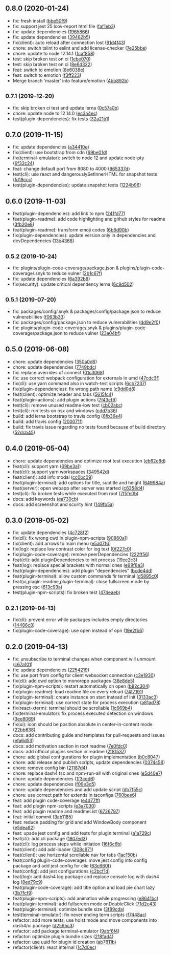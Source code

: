 ## 0.8.0 (2020-01-24)

* fix: fresh install ([bbe50f9](https://github.com/smollweide/dash4/commit/bbe50f9))
* fix: support jest 25 lcov-report html file ([faf1eb3](https://github.com/smollweide/dash4/commit/faf1eb3))
* fix: update dependencies ([1965866](https://github.com/smollweide/dash4/commit/1965866))
* fix: update dependencies ([39482b5](https://github.com/smollweide/dash4/commit/39482b5))
* fix(client): auto reload after connection lost ([91d4f43](https://github.com/smollweide/dash4/commit/91d4f43))
* chore: switch tslint to eslint and add license-checker ([7e25bbe](https://github.com/smollweide/dash4/commit/7e25bbe))
* chore: update to node 12.14.1 ([1caf858](https://github.com/smollweide/dash4/commit/1caf858))
* test: skip broken test on ci ([1ebe070](https://github.com/smollweide/dash4/commit/1ebe070))
* test: skip broken test on ci ([8e6d322](https://github.com/smollweide/dash4/commit/8e6d322))
* feat: switch to emotion ([8e6038e](https://github.com/smollweide/dash4/commit/8e6038e))
* feat: switch to emotion ([f3ff223](https://github.com/smollweide/dash4/commit/f3ff223))
* Merge branch 'master' into feature/emotion ([4bb892b](https://github.com/smollweide/dash4/commit/4bb892b))





## <small>0.7.1 (2019-12-20)</small>

* fix: skip broken ci test and update lerna ([0c57a0b](https://github.com/smollweide/dash4/commit/0c57a0b))
* chore: update node to 12.14.0 ([ec3a4ec](https://github.com/smollweide/dash4/commit/ec3a4ec))
* test(plugin-dependencies): fix tests ([32a21b1](https://github.com/smollweide/dash4/commit/32a21b1))





## 0.7.0 (2019-11-15)

* fix: update dependencies ([a34410e](https://github.com/smollweide/dash4/commit/a34410e))
* fix(client): use bootstrap from cdn ([69be01d](https://github.com/smollweide/dash4/commit/69be01d))
* fix(terminal-emulator): switch to node 12 and update node-pty ([6f32c24](https://github.com/smollweide/dash4/commit/6f32c24))
* feat: change default port from 8080 to 4000 ([965337d](https://github.com/smollweide/dash4/commit/965337d))
* test(cli): use react and dangerouslySetInnerHTML for snapshot tests ([fd18ccc](https://github.com/smollweide/dash4/commit/fd18ccc))
* test(plugin-dependencies): update snapshot tests ([1224b96](https://github.com/smollweide/dash4/commit/1224b96))





## 0.6.0 (2019-11-03)

* feat(plugin-dependencies): add link to npm ([241fd77](https://github.com/smollweide/dash4/commit/241fd77))
* feat(plugin-readme): add code highlighting and github styles for readme ([3fb20e8](https://github.com/smollweide/dash4/commit/3fb20e8))
* feat(plugin-readme): transform emoji codes ([6b6d90b](https://github.com/smollweide/dash4/commit/6b6d90b))
* fix(plugin-dependencies): update version only in dependencies and devDependencies ([13b4368](https://github.com/smollweide/dash4/commit/13b4368))





## <small>0.5.2 (2019-10-24)</small>

* fix: plugins/plugin-code-coverage/package.json & plugins/plugin-code-coverage/.snyk to reduce vulner ([2b1c67f](https://github.com/smollweide/dash4/commit/2b1c67f))
* fix: update dependencies ([6a392b6](https://github.com/smollweide/dash4/commit/6a392b6))
* fix(security): update critical dependency lerna ([6c9d502](https://github.com/smollweide/dash4/commit/6c9d502))





## <small>0.5.1 (2019-07-20)</small>

* fix: packages/config/.snyk & packages/config/package.json to reduce vulnerabilities ([f063b33](https://github.com/smollweide/dash4/commit/f063b33))
* fix: packages/config/package.json to reduce vulnerabilities ([dd9e2f0](https://github.com/smollweide/dash4/commit/dd9e2f0))
* fix: plugins/plugin-code-coverage/.snyk & plugins/plugin-code-coverage/package.json to reduce vulner ([23a04bf](https://github.com/smollweide/dash4/commit/23a04bf))





## 0.5.0 (2019-06-08)

* chore: update dependencies ([350a0d6](https://github.com/smollweide/dash4/commit/350a0d6))
* chore: update dependencies ([7749bdc](https://github.com/smollweide/dash4/commit/7749bdc))
* fix: replace overrides of connect ([01c3068](https://github.com/smollweide/dash4/commit/01c3068))
* fix: use correct webpack configuration for externals in umd ([47cdc3f](https://github.com/smollweide/dash4/commit/47cdc3f))
* fix(cli): use yarn command also in watch-test scripts ([6cb7237](https://github.com/smollweide/dash4/commit/6cb7237))
* fix(plugin-dependencies): fix wrong path name ([c9dd0d8](https://github.com/smollweide/dash4/commit/c9dd0d8))
* feat(client): optimize header and tabs ([5615fc4](https://github.com/smollweide/dash4/commit/5615fc4))
* feat(plugin-actions): add plugin actions ([7f43cf9](https://github.com/smollweide/dash4/commit/7f43cf9))
* test(cli): remove unused readme-low test ([cb02abc](https://github.com/smollweide/dash4/commit/cb02abc))
* test(cli): run tests on osx and windows ([cdd7b36](https://github.com/smollweide/dash4/commit/cdd7b36))
* build: add lerna bootstrap to travis config ([6fb36e4](https://github.com/smollweide/dash4/commit/6fb36e4))
* build: add travis config ([200071f](https://github.com/smollweide/dash4/commit/200071f))
* build: fix travis issue regarding no tests found because of build directory ([52dcb45](https://github.com/smollweide/dash4/commit/52dcb45))





## 0.4.0 (2019-05-04)

* chore: update dependencies and optimize root test execution ([eb62e8d](https://github.com/smollweide/dash4/commit/eb62e8d))
* feat(cli): support yarn ([69be3a1](https://github.com/smollweide/dash4/commit/69be3a1))
* feat(cli): support yarn workspaces ([349542d](https://github.com/smollweide/dash4/commit/349542d))
* feat(client): add info modal ([cc0bc09](https://github.com/smollweide/dash4/commit/cc0bc09))
* feat(plugin-terminal): add options for title, subtitle and height ([649984a](https://github.com/smollweide/dash4/commit/649984a))
* feat(server): open webapp after server was started ([c6358d4](https://github.com/smollweide/dash4/commit/c6358d4))
* test(cli): fix broken tests while executed from root ([7f5fe0b](https://github.com/smollweide/dash4/commit/7f5fe0b))
* docs: add keywords ([ea730cb](https://github.com/smollweide/dash4/commit/ea730cb))
* docs: add screenshot and scurity hint ([149fb5a](https://github.com/smollweide/dash4/commit/149fb5a))





## 0.3.0 (2019-05-02)

* fix: update dependencies ([4c728f2](https://github.com/smollweide/dash4/commit/4c728f2))
* fix(cli): fix wrong cwd in plugin-npm-scripts ([90860a1](https://github.com/smollweide/dash4/commit/90860a1))
* fix(client): add arrows to main menu ([e5a07f6](https://github.com/smollweide/dash4/commit/e5a07f6))
* fix(log): replace low contrast color for log text ([0f227c0](https://github.com/smollweide/dash4/commit/0f227c0))
* fix(plugin-code-coverage): remove peerDependencies ([222ff56](https://github.com/smollweide/dash4/commit/222ff56))
* feat(cli): add pluginDependencies to init process ([19ce2c3](https://github.com/smollweide/dash4/commit/19ce2c3))
* feat(log): replace special brackets with normal ones ([e99f8a3](https://github.com/smollweide/dash4/commit/e99f8a3))
* feat(plugin-dependencies): add plugin "dependencies" ([bcde4dd](https://github.com/smollweide/dash4/commit/bcde4dd))
* feat(plugin-terminal): allow custom commands fir terminal ([d5895c0](https://github.com/smollweide/dash4/commit/d5895c0))
* feat(ui,plugin-readme,plugin-terminal): close fullscreen mode by pressing esc ([613c93a](https://github.com/smollweide/dash4/commit/613c93a))
* test(plugin-npm-scripts): fix broken test ([474eaeb](https://github.com/smollweide/dash4/commit/474eaeb))





## <small>0.2.1 (2019-04-13)</small>

* fix(cli): prevent error while packages includes empty directories ([14486c8](https://github.com/smollweide/dash4/commit/14486c8))
* fix(plugin-code-coverage): use open instead of opn ([19e2fb6](https://github.com/smollweide/dash4/commit/19e2fb6))





## 0.2.0 (2019-04-13)

* fix: unsubscribe to terminal changes when component will unmount ([c67a101](https://github.com/smollweide/dash4/commit/c67a101))
* fix: update dependencies ([2254219](https://github.com/smollweide/dash4/commit/2254219))
* fix: use port from config for client websocket connection ([c3e1930](https://github.com/smollweide/dash4/commit/c3e1930))
* fix(cli): add cwd option to monorepo packages ([36e8de5](https://github.com/smollweide/dash4/commit/36e8de5))
* fix(plugin-npm-scripts): restart automatically on open ([b82c304](https://github.com/smollweide/dash4/commit/b82c304))
* fix(plugin-readme): load readme file on every reload ([74f7191](https://github.com/smollweide/dash4/commit/74f7191))
* fix(plugin-terminal): create instance on start instead of init ([3133ac3](https://github.com/smollweide/dash4/commit/3133ac3))
* fix(plugin-terminal): use correct state for process execution ([a81ad78](https://github.com/smollweide/dash4/commit/a81ad78))
* fix(react-xterm): terminal should be scrollable ([1c669b4](https://github.com/smollweide/dash4/commit/1c669b4))
* fix(terminal-emulator): fix process executed detection on windows ([3ee8069](https://github.com/smollweide/dash4/commit/3ee8069))
* fix(ui): icon should be position absolute in center-in-content mode ([22bb638](https://github.com/smollweide/dash4/commit/22bb638))
* docs: add contributing guide and templates for pull-requests and issues ([efa6d53](https://github.com/smollweide/dash4/commit/efa6d53))
* docs: add motivation section in root readme ([7e0fdc0](https://github.com/smollweide/dash4/commit/7e0fdc0))
* docs: add official plugins section in readme ([2f81537](https://github.com/smollweide/dash4/commit/2f81537))
* chore: add global configurations for plugin implementation ([b0c8047](https://github.com/smollweide/dash4/commit/b0c8047))
* chore: add release and publish scripts, update dependencies ([0374c58](https://github.com/smollweide/dash4/commit/0374c58))
* chore: remove config bin ([21187d4](https://github.com/smollweide/dash4/commit/21187d4))
* chore: replace dash4 tsc and npm-run-all with original ones ([e5d40e7](https://github.com/smollweide/dash4/commit/e5d40e7))
* chore: update dependencies ([1f3ced6](https://github.com/smollweide/dash4/commit/1f3ced6))
* chore: update dependencies ([f09e3d5](https://github.com/smollweide/dash4/commit/f09e3d5))
* chore: update dependencies and add update script ([db7f55c](https://github.com/smollweide/dash4/commit/db7f55c))
* chore: use correct path for extends in tsconfigs ([760bee6](https://github.com/smollweide/dash4/commit/760bee6))
* feat: add plugin code-coverage ([e4d77ff](https://github.com/smollweide/dash4/commit/e4d77ff))
* feat: add plugin npm-scripts ([e3a7030](https://github.com/smollweide/dash4/commit/e3a7030))
* feat: add plugin readme and readmeList ([6726797](https://github.com/smollweide/dash4/commit/6726797))
* feat: initial commit ([3ab1185](https://github.com/smollweide/dash4/commit/3ab1185))
* feat: reduce padding for grid and add WindowBody component ([e5dea82](https://github.com/smollweide/dash4/commit/e5dea82))
* feat: upade jest config and add tests for plugin terminal ([a1a729c](https://github.com/smollweide/dash4/commit/a1a729c))
* feat(cli): add cli package ([1807ed3](https://github.com/smollweide/dash4/commit/1807ed3))
* feat(cli): log process steps while initiation ([16f6c6b](https://github.com/smollweide/dash4/commit/16f6c6b))
* feat(client): add add-loader ([308c971](https://github.com/smollweide/dash4/commit/308c971))
* feat(client): use horizontal scrollable nav for tabs ([1ac150b](https://github.com/smollweide/dash4/commit/1ac150b))
* feat(config plugin-code-coverage): move jest config into config package and add jest config for clie ([63c660f](https://github.com/smollweide/dash4/commit/63c660f))
* feat(config): add jest configurations ([c2bcf1d](https://github.com/smollweide/dash4/commit/c2bcf1d))
* feat(log): add dash4 log package and replace console log with dash4 log ([8ed79c9](https://github.com/smollweide/dash4/commit/8ed79c9))
* feat(plugin-code-coverage): add title option and load pie chart lazy ([3b7fcf9](https://github.com/smollweide/dash4/commit/3b7fcf9))
* feat(plugin-npm-scripts): add animation while progressing ([e8641bc](https://github.com/smollweide/dash4/commit/e8641bc))
* feat(plugin-terminal): add fullscreen mode onDoubleClick ([71d2e43](https://github.com/smollweide/dash4/commit/71d2e43))
* feat(plugin-terminal): optimize bundle size ([3f89cda](https://github.com/smollweide/dash4/commit/3f89cda))
* test(terminal-emulator): fix never ending term scripts ([f7448ac](https://github.com/smollweide/dash4/commit/f7448ac))
* refactor: add more tests, use hoist mode and move components into dash4/ui package ([d2595c3](https://github.com/smollweide/dash4/commit/d2595c3))
* refactor: add package terminal-emulator ([9abf6f4](https://github.com/smollweide/dash4/commit/9abf6f4))
* refactor: optimize plugin bundle sizes ([218fad4](https://github.com/smollweide/dash4/commit/218fad4))
* refactor: use uuid for plugin id creation ([ab7611b](https://github.com/smollweide/dash4/commit/ab7611b))
* refactor(client): react internal ([1c7d0ec](https://github.com/smollweide/dash4/commit/1c7d0ec))





